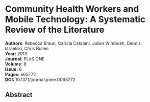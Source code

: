 # Community Health Workers and Mobile Technology: A Systematic Review of the Literature

**Authors:** Rebecca Braun, Caricia Catalani, Julian Wimbush, Dennis Israelski, Chris Bullen  
**Year:** 2013  
**Journal:** PLoS ONE  
**Volume:** 8  
**Issue:** 6  
**Pages:** e65772  
**DOI:** 10.1371/journal.pone.0065772  

## Abstract


